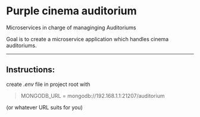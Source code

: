 # Purple cinema auditorium
Microservices in charge of managinging Auditoriums

Goal is to create a microservice application which handles cinema auditoriums.

--- 
## Instructions:

create *.env* file in project root with 
> MONGODB_URL = mongodb://192.168.1.1:21207/auditorium

(or whatever URL suits for you)